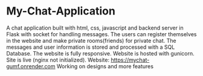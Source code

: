 # My-Chat-Application
A chat application built with html, css, javascript and backend server in Flask with socket for handling messages. The users can register themselves in the website and make private rooms(friends) for private chat. The messages and user information is stored and processed with a SQL Database. The website is fully responsive.
Website is hosted with gunicorn. Site is live (nginx not initialized). 
Website: https://mychat-gumf.onrender.com
Working on designs and more features

